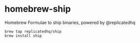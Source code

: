 # homebrew-ship
Homebrew Formulae to ship binaries, powered by @replicatedhq

```
brew tap replicatedhq/ship
brew install ship
```
